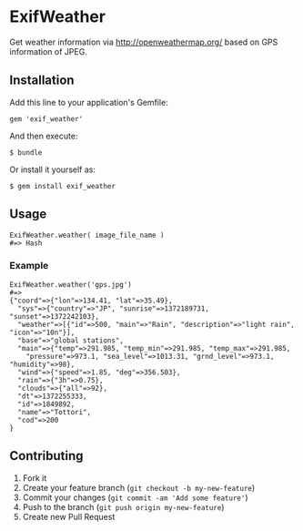 # ExifWeather

Get weather information via http://openweathermap.org/ based on GPS information of JPEG.


## Installation

Add this line to your application's Gemfile:

    gem 'exif_weather'

And then execute:

    $ bundle

Or install it yourself as:

    $ gem install exif_weather

## Usage

    ExifWeather.weather( image_file_name )
    #=> Hash
    
### Example

    ExifWeather.weather('gps.jpg')
    #=>
    {"coord"=>{"lon"=>134.41, "lat"=>35.49},
      "sys"=>{"country"=>"JP", "sunrise"=>1372189731, "sunset"=>1372242103},
      "weather"=>[{"id"=>500, "main"=>"Rain", "description"=>"light rain", "icon"=>"10n"}],
      "base"=>"global stations",
      "main"=>{"temp"=>291.985, "temp_min"=>291.985, "temp_max"=>291.985,
        "pressure"=>973.1, "sea_level"=>1013.31, "grnd_level"=>973.1, "humidity"=>98},
      "wind"=>{"speed"=>1.85, "deg"=>356.503},
      "rain"=>{"3h"=>0.75},
      "clouds"=>{"all"=>92},
      "dt"=>1372255333,
      "id"=>1849892,
      "name"=>"Tottori",
      "cod"=>200
    }

## Contributing

1. Fork it
2. Create your feature branch (`git checkout -b my-new-feature`)
3. Commit your changes (`git commit -am 'Add some feature'`)
4. Push to the branch (`git push origin my-new-feature`)
5. Create new Pull Request
